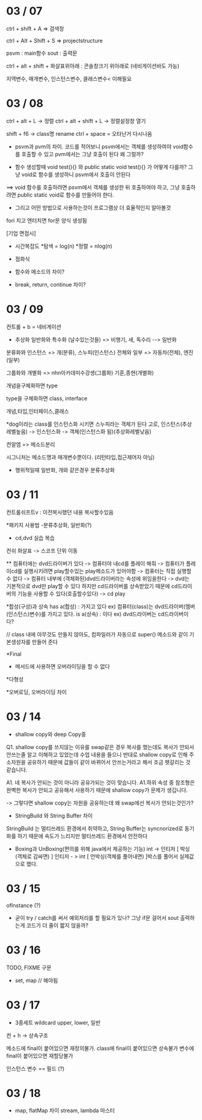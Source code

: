 # 03 / 07

ctrl + shift + A => 검색창

ctrl + Alt + Shift + S => projectstructure

psvm : main함수
sout : 출력문

ctrl + alt + shift + 화살표위아래 : 콘솔창크기 위아래로 (네비게이션바도 가능)

지역변수, 매개변수, 인스턴스변수, 클래스변수< 이해필요

# 03 / 08

ctrl + alt + L -> 정렬
ctrl + alt + shift + L -> 정렬설정창 열기

shift + f6 -> class명 rename
ctrl + space = 오타난거 다시나옴

- psvm과 pvm의 차이.
코드를 적어보니 psvm에서는 객체를 생성하여야 void함수를 호출할 수 있고
pvm에서는 그냥 호출이 된다 왜 그럴까?

- 함수 생성할때 void test(){} 와 public static void test(){} 가 어떻게 다를까? 그냥 void로 함수를 생성하니 psvm에서 호출이 안된다

==> void 함수를 호출하려면 psvm에서 객체를 생성한 뒤 호출하여야 하고,
그냥 호출하려면 public static void로 함수를 만들어야 한다.
* 그리고 어떤 방법으로 사용하는것이 프로그램상 더 효율적인지 알아볼것

fori 치고 엔터치면 for문 양식 생성됨

[기업 면접시]
- 시간복잡도
*탐색 = log(n)
*정렬 = nlog(n)

- 점화식

* 함수와 메소드의 차이?

* break, return, continue 차이?

# 03 / 09

컨트롤 + b = 네비게이션

- 추상화
일반화와 특수화
 (날수있는것들)
=> 비행기, 새, 독수리 --> 일반화

분류화와 인스턴스
=> 개(분류), 스누피(인스턴스)
전체와 일부
=> 자동차(전체), 엔진(일부)

그룹화와 개별화
=> nhn아카데미수강생(그룹화) 기훈,종현(개별화)

개념을구체화하면 type

type을 구체화하면 class, interface

개념,타입,인터페이스,클래스

*dog이라는 class를 인스턴스화 시키면 스누피라는 객체가 된다
고로, 인스턴스(추상레벨높음) -> 인스턴스화 -> 객체(인스턴스화 됨)(추상화레벨낮음)

컨알엠 => 메소드분리

시그니처는 메소드명과 매개변수뿐이다. (리턴타입,접근제어자 아님)

* 행위적일때 일반화, 개와 같은경우 분류추상화

# 03 / 11

컨트롤쉬프트v : 이전복사했던 내용 복사할수있음

*패키지 사용법
-분류추상화, 일반화(?)
* cd,dvd 실습 복습

컨쉬 화살표 -> 스코프 단위 이동

** 컴퓨터에는 dvd드라이버가 있다 -> 컴퓨터야 내cd를 플레이 해줘 ->
컴퓨터가 플레이cd를 실행시키려면 play할수있는 play메소드가 있어야함 ->
컴퓨터는 직접 실행할 수 없다 -> 컴퓨터 내부에 (객체화된)dvd드라이버라는 속성에 위임을한다 -> dvd는 기본적으로 dvd만 play할 수 있다 하지만 cd드라이버를 상속받았기 때문에 cd드라이버의 기능을 사용할 수 있다(호출할수있다) -> cd play

*합성(구성)과 상속
has a(합성) : 가지고 있다 ex) 컴퓨터(class)는 dvd드라이버(멤버(인스턴스)변수)를 가지고 있다.
is a(상속) : 이다 ex) dvd드라이버는 cd드라이버이다?

// class 내에 아무것도 만들지 않아도, 컴파일러가 자동으로 super() 메소드와 같이 기본생성자를 만들어 준다

*Final
- 메서드에 사용하면 오버라이딩을 할 수 없다

*다형성

*오버로딩, 오버라이딩 차이

# 03 / 14

- shallow copy와 deep Copy중

Q1. shallow copy를 쓰지않는 이유를 swap같은 경우 복사를 했는데도 복사가 안되서 안쓰는줄 알고 이해하고 있었는데 수업 내용을 들으니 반대로 shallow copy로 인해 주소자원을 공유하기 때문에 값들이 같이 바뀌어서 안쓰는거라고 해서 조금 헷갈리는 것 같습니다.

A1. 네 복사가 안되는 것이 아니라 공유가되는 것이 맞습니다.
A1.하위 속성 중 참조형은 완벽한 복사가 안되고 공유해서 사용하기 때문에 shallow copy가 문제가 생깁니다.

-> 그렇다면 shallow copy는 자원을 공유하는데 왜 swap에선 복사가 안되는것인가?

* StringBuild 와 String Buffer 차이

StringBuild 는 멀티쓰레드 환경에서 취약하고,
String Buffer는 syncnorized로 동기화를 하기 때문에 속도가 느리지만 멀티쓰레드 환경에서 안전하다 

* Boxing과 UnBoxing(편의를 위해 java에서 제공하는 기능)
int -> 인티저 [ 박싱(객체로 감싸면) ]
인티저 - > int [ 언박싱(객체를 풀어내면) ]박스를 풀어서 실제값으로 했다.

# 03 / 15 
ofInstance (?)

- 굳이 try / catch를 써서 예외처리를 할 필요가 있나? 그냥 if문 걸어서 sout 출력하는게 코드가 더 줄이 짧지 않을까?

# 03 / 16
TODO, FIXME 구문

* set, map // 해야됨

# 03 / 17
- 3종세트 wildcard
upper, lower, 일반

컨 + h -> 상속구조

메소드에 final이 붙어있으면 재정의불가.
class에 final이 붙어있으면 상속불가
변수에 final이 붙어있으면 재할당불가

인스턴스 변수 == 필드 (?)

# 03 / 18 
- map, flatMap 차이
stream, lambda 마스터